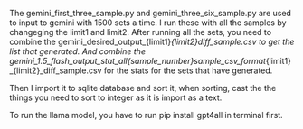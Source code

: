 The gemini_first_three_sample.py and gemini_three_six_sample.py are used to input to gemini with 1500 sets a time. I run these with all the samples by changeging the limit1 and limit2.
After running all the sets, you need to combine the gemini_desired_output_{limit1}_{limit2}_diff_sample.csv to get the list that generated.
And combine the gemini_1.5_flash_output_stat_all_{sample_number}sample_csv_format_{limit1}_{limit2}_diff_sample.csv for the stats for the sets that have generated.


Then I import it to sqlite database and sort it, when sorting, cast the the things you need to sort to integer as it is import as a text.



To run the llama model, you have to run pip install gpt4all in terminal first.
